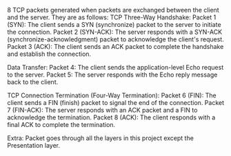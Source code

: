 8 TCP packets generated when  packets are exchanged between the client and the server. They are as follows:
TCP Three-Way Handshake:
Packet 1 (SYN): The client sends a SYN (synchronize) packet to the server to initiate the connection.
Packet 2 (SYN-ACK): The server responds with a SYN-ACK (synchronize-acknowledgment) packet to acknowledge the client's request.
Packet 3 (ACK): The client sends an ACK packet to complete the handshake and establish the connection.

Data Transfer:
Packet 4: The client sends the application-level Echo request to the server.
Packet 5: The server responds with the Echo reply message back to the client.

TCP Connection Termination (Four-Way Termination):
Packet 6 (FIN): The client sends a FIN (finish) packet to signal the end of the connection.
Packet 7 (FIN-ACK): The server responds with an ACK packet and a FIN to acknowledge the termination.
Packet 8 (ACK): The client responds with a final ACK to complete the termination.


Extra: Packet goes through all the layers in this project except the Presentation layer.

